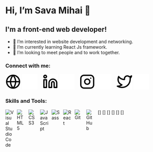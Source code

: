 # Hi, I’m Sava Mihai 👋 

## I'm a front-end web developer!  

- 👀 I’m interested in website development and networking.
- 🌱 I’m currently learning React Js framework.
- 💞️ I’m looking to meet people and to work together.

### Connect with me:

[![website](./img/globe-light.svg)](https://savamihai.com#gh-light-mode-only)
[![website](./img/globe-dark.svg)](https://savamihai.com#gh-dark-mode-only)
&nbsp;&nbsp;
[![website](./img/linkedin-light.svg)](https://www.linkedin.com/in/mihai-sava-517534242#gh-light-mode-only)
[![website](./img/linkedin-dark.svg)](https://www.linkedin.com/in/mihai-sava-517534242#gh-dark-mode-only)
&nbsp;&nbsp;
[![website](./img/instagram-light.svg)](https://www.instagram.com/savamihai/?r=nametag#gh-light-mode-only)
[![website](./img/instagram-dark.svg)](https://www.instagram.com/savamihai/?r=nametag#gh-dark-mode-only)
&nbsp;&nbsp;
[![website](./img/twitter-light.svg)](https://twitter.com/MihaiSava98#gh-light-mode-only)
[![website](./img/twitter-dark.svg)](https://twitter.com/MihaiSava98#gh-dark-mode-only)



### Skills and Tools:
[<img align="left" alt="Visual Studio Code" width="26px" src="https://cdn.jsdelivr.net/gh/devicons/devicon/icons/vscode/vscode-original.svg" style="padding-right:10px;" />]
[<img align="left" alt="HTML5" width="26px" src="https://cdn.jsdelivr.net/gh/devicons/devicon/icons/html5/html5-original.svg" style="padding-right:10px;" />]
[<img align="left" alt="CSS3" width="26px" src="https://cdn.jsdelivr.net/gh/devicons/devicon/icons/css3/css3-original.svg" style="padding-right:10px;" />]
[<img align="left" alt="JavaScript" width="26px" src="https://cdn.jsdelivr.net/gh/devicons/devicon/icons/javascript/javascript-original.svg" style="padding-right:10px;" />]
[<img align="left" alt="Sass" width="26px" src="https://cdn.jsdelivr.net/gh/devicons/devicon/icons/sass/sass-original.svg" style="padding-right:10px;" />]
[<img align="left" alt="React" width="26px" src="https://cdn.jsdelivr.net/gh/devicons/devicon/icons/react/react-original.svg" style="padding-right:10px;" />]
<img align="left" alt="Git" width="26px" src="https://cdn.jsdelivr.net/gh/devicons/devicon/icons/git/git-original.svg" style="padding-right:10px;" />
<img align="left" alt="GitHub" width="26px" src="https://user-images.githubusercontent.com/3369400/139447912-e0f43f33-6d9f-45f8-be46-2df5bbc91289.png" style="padding-right:10px;" />
